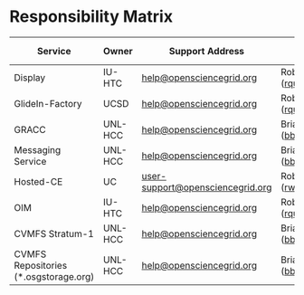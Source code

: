 # Responsibility Matrix

| Service         | Owner   | Support Address          | Area Coordinator Contact                     | Service Catalog | Service Portfolio |
|-----------------|---------|--------------------------|----------------------------------------|-----------------|-------------------|
| Display         | IU-HTC  | help@opensciencegrid.org | Rob Quick (rquick@iu.edu)              | [Link](https://github.com/opensciencegrid/operations/blob/master/docs/ServiceManagement/ServiceCatalog/SC_Display.md)    | [Internal Link](https://github.com/opensciencegrid/operations/blob/master/docs/ServiceManagement/ServiceProfile/SP_Display.md)  |
| GlideIn-Factory | UCSD    | help@opensciencegrid.org | Rob Quick (rquick@iu.edu)              | [Link](https://github.com/opensciencegrid/operations/blob/master/docs/ServiceManagement/ServiceCatalog/SC_GlideInFactory.md)                |                   |
| GRACC           | UNL-HCC | help@opensciencegrid.org | Brian Bockelman (bbockelm@cse.unl.edu) | [Link](https://github.com/opensciencegrid/operations/blob/master/docs/ServiceManagement/ServiceCatalog/SC_GRACC.md)                |                   | 
| Messaging Service    | UNL-HCC | help@opensciencegrid.org | Brian Bockelman (bbockelm@cse.unl.edu) |                 |                   | 
| Hosted-CE       | UC      | user-support@opensciencegrid.org | Rob Gardner (rwg@uchicago.edu)         | [Link](https://github.com/opensciencegrid/operations/blob/master/docs/ServiceManagement/ServiceCatalog/SC_HostedCE.md)                |                   |
| OIM             | IU-HTC  | help@opensciencegrid.org | Rob Quick (rquick@iu.edu)              | [Link](https://github.com/opensciencegrid/operations/blob/master/docs/ServiceManagement/ServiceCatalog/SC_OIM.md)               |                   |
| CVMFS Stratum-1             | UNL-HCC  | help@opensciencegrid.org | Brian Bockelman (bbockelm@cse.unl.edu)              |                |                   |
| CVMFS Repositories (\*.osgstorage.org)             | UNL-HCC  | help@opensciencegrid.org | Brian Bockelman (bbockelm@cse.unl.edu)              |                |                   |

